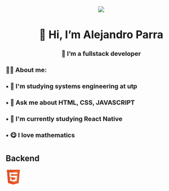 <div id="header" align="center" > 
    <img src="https://th.bing.com/th/id/OIP.yH6orYEsONd1K517jXIMmQHaEu?pid=ImgDet&rs=1" width="200" />
    <h1>👋 Hi, I’m Alejandro Parra</h1>
    <h3>👀 I’m a fullstack developer</h3>
</div>

<div> 
    <h3>😶‍🌫️ <b>About me: </b> </h3>
    <h3>• 📓 I'm studying systems engineering at utp</h3>
    <h3>• 🧠 Ask me about HTML, CSS, JAVASCRIPT </h3>
    <h3>• 💢 I'm currently studying React Native </h3>
    <h3>• 😋 I love mathematics</h3>
</div>


<div> 
    <h1><h1>
    <h2>Backend</h2>
    <img src="https://raw.githubusercontent.com/devicons/devicon/1119b9f84c0290e0f0b38982099a2bd027a48bf1/icons/html5/html5-original.svg" width="40" height="40">
</div>
